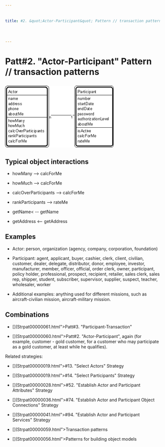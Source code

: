 ```yaml
---


title: #2. &quot;Actor-Participant&quot; Pattern // transaction patterns



---
```

# Patt#2. &quot;Actor-Participant&quot; Pattern // transaction patterns </p>

<p><img src="Strpat00000005.gif" alt="Strpat00000005.gif" border="0" width="354" height="201"> </p>

<h2>Typical object interactions </h2>

*  howMany --&gt; calcForMe </p>

*  howMuch --&gt; calcForMe </p>

*  calcOverParticipants --&gt; calcForMe </p>

*  rankParticipants --&gt; rateMe </p>

*  getName&lt; -- getName </p>

*  getAddress &lt;-- getAddress </p>

<h2>Examples</h2>

*  Actor: person, organization (agency, company, corporation, foundation) </p>

*  Participant: agent, applicant, buyer, cashier, clerk, client, civilian, customer,
dealer, delegate, distributor, donor, employee, investor, manufacturer, member, officer,
official, order clerk, owner, participant, policy holder, professional, prospect,
recipient, retailer, sales clerk, sales rep, shipper, student, subscriber, supervisor,
supplier, suspect, teacher, wholesaler, worker </p>

*  Additional examples: anything used for different missions, such as aircraft-civilian
mission, aircraft-military mission. </p>

<h2>Combinations </h2>

* [](Strpat00000061.html"></b>Patt#3.</a> &quot;Participant-Transaction&quot; </p>

* [](Strpat00000060.html">Patt#2.</a> &quot;Actor-Participant&quot;, again (for
example, customer - gold customer, for a customer who may participate as a gold customer,
at least while he qualifies). </p>

<p>Related strategies: </p>

* [](Strpat00000019.html">#13.</a> &quot;Select Actors&quot; Strategy </p>

* [](Strpat00000019.html">#14.</a> &quot;Select Participants&quot; Strategy </p>

* [](Strpat00000028.html">#52.</a> &quot;Establish Actor and Participant
Attributes&quot; Strategy </p>

* [](Strpat00000036.html">#74.</a> &quot;Establish Actor and Participant Object
Connections&quot; Strategy </p>

* [](Strpat00000041.html">#94.</a> &quot;Establish Actor and Participant
Services&quot; Strategy </p>

* [](Strpat00000059.html">Transaction patterns</a></li>

* [](Strpat00000056.html">Patterns for building object models</a></li>



